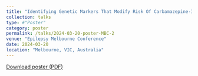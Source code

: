 ```yaml
---
title: "Identifying Genetic Markers That Modify Risk Of Carbamazepine-Induced Stevens-Johnson Syndrome"
collection: talks
type: #"Poster"
category: poster
permalink: /talks/2024-03-20-poster-MBC-2
venue: "Epilepsy Melbourne Conference"
date: 2024-03-20
location: "Melbourne, VIC, Australia"
---
```


<p><a href='/files/20240315 poster for epilepsy melbourne.pdf' target='_blank' download>Download poster (PDF)</a></p>